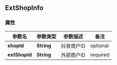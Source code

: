 <a name="ExtShopInfo"></a>
## ExtShopInfo
### 属性
参数名 | 参数类型 | 参数描述 | 备注
------------ | ------------- | ------------- | -------------
**shopId** | **String** | 抖音商户ID |  optional
**extShopId** | **String** | 外部商户ID |  required 



